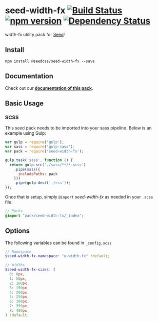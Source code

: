 # seed-width-fx [![Build Status](https://travis-ci.org/helpscout/seed-width-fx.svg?branch=master)](https://travis-ci.org/helpscout/seed-width-fx) [![npm version](https://badge.fury.io/js/%40seedcss%2Fseed-width-fx.svg)](https://badge.fury.io/js/%40seedcss%2Fseed-width-fx) [![Dependency Status](https://david-dm.org/helpscout/seed-width-fx.svg)](https://david-dm.org/helpscout/seed-width-fx)

width-fx utility pack for [Seed](https://github.com/helpscout/seed)!

## Install
```
npm install @seedcss/seed-width-fx --save
```


## Documentation

Check out our **[documentation of this pack](http://developer.helpscout.net/seed/packs/seed-width-fx/)**.


## Basic Usage

### SCSS
This seed pack needs to be imported into your sass pipeline. Below is an example using Gulp:


```javascript
var gulp = require('gulp');
var sass = require('gulp-sass');
var pack = require('seed-width-fx');

gulp.task('sass', function () {
  return gulp.src('./sass/**/*.scss')
    .pipe(sass({
      includePaths: pack
    }))
    .pipe(gulp.dest('./css'));
});
```

Once that is setup, simply `@import` *seed-width-fx* as needed in your `.scss` file:

```scss
// Packs
@import "pack/seed-width-fx/_index";
```

## Options

The following variables can be found in `_config.scss`

```scss
// Namespace
$seed-width-fx-namespace: "u-width-fx" !default;

// Widths
$seed-width-fx-sizes: (
  0: 0px,
  1: 50px,
  2: 100px,
  3: 150px,
  4: 200px,
  5: 250px,
  6: 300px,
  7: 350px,
  8: 400px,
) !default;
```
